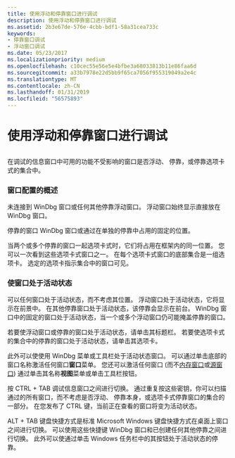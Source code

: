 ```yaml
---
title: 使用浮动和停靠窗口进行调试
description: 使用浮动和停靠窗口进行调试
ms.assetid: 2b3e67de-576e-4cbb-bdf1-58a31cea733c
keywords:
- 停靠窗口调试
- 浮动窗口调试
ms.date: 05/23/2017
ms.localizationpriority: medium
ms.openlocfilehash: c10cec55e56e5e4bfbe3a68033813b11e86faa6d
ms.sourcegitcommit: a33b7978e22d5bb9f65ca7056f955319049a2e4c
ms.translationtype: MT
ms.contentlocale: zh-CN
ms.lasthandoff: 01/31/2019
ms.locfileid: "56575893"
---
```

# <a name="debugging-with-floating-and-docked-windows"></a>使用浮动和停靠窗口进行调试


## <span id="ddk_debugging_with_floating_and_docked_windows_dbg"></span><span id="DDK_DEBUGGING_WITH_FLOATING_AND_DOCKED_WINDOWS_DBG"></span>


在调试的信息窗口中可用的功能不受影响的窗口是否浮动、 停靠，或停靠选项卡式的集合中。

### <a name="span-idoverviewofthewindowconfigurationspanspan-idoverviewofthewindowconfigurationspanoverview-of-the-window-configuration"></a><span id="overview_of_the_window_configuration"></span><span id="OVERVIEW_OF_THE_WINDOW_CONFIGURATION"></span>窗口配置的概述

未连接到 WinDbg 窗口或任何其他停靠浮动窗口。 浮动窗口始终显示直接放在 WinDbg 窗口。

停靠的窗口 WinDbg 窗口或通过在单独的停靠中占用的固定的位置。

当两个或多个停靠的窗口一起选项卡式时，它们将占用在框架内的同一位置。 您可以一次看到这些选项卡式窗口之一。 在每个选项卡式窗口的底部集合是一组选项卡。 选定的选项卡指示集合中的窗口可见。

### <a name="span-idmakingawindowactivespanspan-idmakingawindowactivespanmaking-a-window-active"></a><span id="making_a_window_active"></span><span id="MAKING_A_WINDOW_ACTIVE"></span>使窗口处于活动状态

可以任何窗口处于活动状态，而不考虑其位置。 浮动窗口处于活动状态，它将显示在前景中。 在其他停靠窗口处于活动状态，该停靠会显示在前台。 WinDbg 窗口中的固定的窗口处于活动状态，当一个或多个浮动窗口仍可能掩盖停靠的窗口。

若要使浮动窗口或停靠的窗口处于活动状态，请单击其标题栏。 若要使选项卡式的集合中的停靠的窗口处于活动状态，请单击其选项卡。

此外可以使使用 WinDbg 菜单或工具栏处于活动状态窗口。 可以通过单击底部的窗口名称激活任何窗口**窗口**菜单。 您还可以激活任何窗口 (而不[内存窗口](memory-window.md)或[源窗口](source-window.md)) 通过单击其名称**视图**菜单或单击工具栏按钮。

按 CTRL + TAB 调试信息窗口之间进行切换。 通过重复按这些密钥，你可以扫描通过的所有窗口，而不考虑是否浮动、 停靠本身，或选项卡式停靠窗口的集合的一部分。 在您发布了 CTRL 键，当前正在查看的窗口将变为活动状态。

ALT + TAB 键盘快捷方式是标准 Microsoft Windows 键盘快捷方式在桌面上窗口之间进行切换。 可以使用这些快捷键 WinDbg 窗口和已创建任何其他停靠之间进行切换。 此外可以使通过单击 Windows 任务栏中的其按钮处于活动状态的停靠。

 

 





